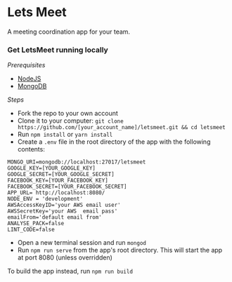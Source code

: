 # Lets Meet
A meeting coordination app for your team.

### Get LetsMeet running locally

*Prerequisites*
- [NodeJS](https://nodejs.org)
- [MongoDB](https://www.mongodb.org)

*Steps*
- Fork the repo to your own account
- Clone it to your computer:
`git clone https://github.com/[your_account_name]/letsmeet.git && cd letsmeet`
- Run `npm install` or `yarn install`
- Create a `.env` file in the root directory of the app with the following contents:
```
MONGO_URI=mongodb://localhost:27017/letsmeet
GOOGLE_KEY=[YOUR_GOOGLE_KEY]
GOOGLE_SECRET=[YOUR_GOOGLE_SECRET]
FACEBOOK_KEY=[YOUR_FACEBOOK_KEY]
FACEBOOK_SECRET=[YOUR_FACEBOOK_SECRET]
APP_URL= http://localhost:8080/
NODE_ENV = 'development'
AWSAccessKeyID='your AWS email user'
AWSSecretKey='your AWS  email pass'
emailFrom='default email from'
ANALYSE_PACK=false
LINT_CODE=false
```
- Open a new terminal session and run `mongod`
- Run `npm run serve` from the app's root directory. This will start the app at port 8080 (unless overridden)

To build the app instead, run `npm run build`
